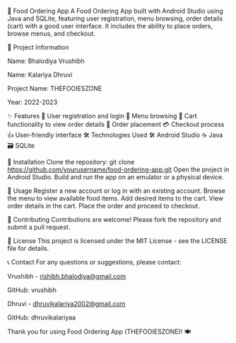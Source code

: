 🍔 Food Ordering App
A Food Ordering App built with Android Studio using Java and SQLite, featuring user registration, menu browsing, order details (cart) with a good user interface. It includes the ability to place orders, browse menus, and checkout.

📝 Project Information

Name: Bhalodiya Vrushibh

Name: Kalariya Dhruvi

Project Name: THEFOOIESZONE

Year: 2022-2023

✨ Features
👤 User registration and login
📜 Menu browsing
🛒 Cart functionality to view order details
📝 Order placement
💳 Checkout process
👍 User-friendly interface
🛠️ Technologies Used
🛠️ Android Studio
☕ Java
🗃️ SQLite

🚀 Installation
Clone the repository:
git clone https://github.com/yourusername/food-ordering-app.git
Open the project in Android Studio.
Build and run the app on an emulator or a physical device.

📖 Usage
Register a new account or log in with an existing account.
Browse the menu to view available food items.
Add desired items to the cart.
View order details in the cart.
Place the order and proceed to checkout.

🤝 Contributing
Contributions are welcome! Please fork the repository and submit a pull request.

📜 License
This project is licensed under the MIT License - see the LICENSE file for details.

📞 Contact
For any questions or suggestions, please contact:

Vrushibh - rishibh.bhalodiya@gmail.com

GitHub: vrushibh

Dhruvi - dhruvikalariya2002@gmail.com

GitHub: dhruvikalariyaa



Thank you for using Food Ordering App (THEFOOIESZONE)! 🍽️

